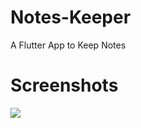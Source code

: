 # Notes-Keeper
A Flutter App to Keep Notes

# Screenshots
![](https://github.com/testuser2212/test-project/blob/master/screenshots/untitled1.gif)


